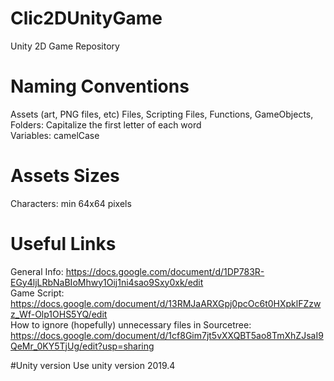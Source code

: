 # Clic2DUnityGame
Unity 2D Game Repository

# Naming Conventions
Assets (art, PNG files, etc) Files, Scripting Files, Functions, GameObjects, Folders: Capitalize the first letter of each word</br>
Variables: camelCase

# Assets Sizes
Characters: min 64x64 pixels

# Useful Links
General Info: https://docs.google.com/document/d/1DP783R-EGy4ljLRbNaBIoMhwy1Oij1ni4sao9Sxy0xk/edit</br>
Game Script: https://docs.google.com/document/d/13RMJaARXGpj0pcOc6t0HXpklFZzwz_Wf-Olp1OHS5YQ/edit</br>
How to ignore (hopefully) unnecessary files in Sourcetree: https://docs.google.com/document/d/1cf8Gim7jt5vXXQBT5ao8TmXhZJsaI9QeMr_0KY5TjUg/edit?usp=sharing

#Unity version
Use unity version 2019.4

